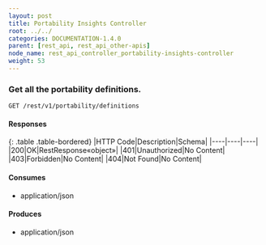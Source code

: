 ```yaml
---
layout: post
title: Portability Insights Controller
root: ../../
categories: DOCUMENTATION-1.4.0
parent: [rest_api, rest_api_other-apis]
node_name: rest_api_controller_portability-insights-controller
weight: 53
---
```


### Get all the portability definitions.
```
GET /rest/v1/portability/definitions
```

#### Responses

{: .table .table-bordered}
|HTTP Code|Description|Schema|
|----|----|----|
|200|OK|RestResponse«object»|
|401|Unauthorized|No Content|
|403|Forbidden|No Content|
|404|Not Found|No Content|


#### Consumes

* application/json

#### Produces

* application/json

